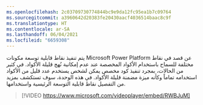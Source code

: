 ```yaml
---
ms.openlocfilehash: 2c03709730774844bc9e9da12fc95ea1b7c09764
ms.sourcegitcommit: a3960642d20383fe20430aacf4036514baac8c9f
ms.translationtype: HT
ms.contentlocale: ar-SA
ms.lasthandoff: 06/04/2021
ms.locfileid: "6659308"
---
```

يتم تنفيذ نقاط قابلية توسعة مكونات Microsoft Power Platform عن قصد في نقاط مختلفة للسماح باستخدام الأكواد المخصصة عند عدم إمكانية نُهج قليلة الأكواد. في كثير من الحالات، بمجرد تنفيذ كود مخصص يمكن لشخص يستخدم عدد قليل من الأكواد استخدامه تماماً وكأنه ميزة مضمنة قليلة الأكواد. في هذه الوحدة، سوف تستكشف بمزيد من التفصيل نقاط قابلية التوسعة الرئيسية واستخدامها.

> [!VIDEO https://www.microsoft.com/videoplayer/embed/RWBJuM]
